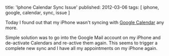 title: 'Iphone Calendar Sync Issue'
published: 2012-03-06
tags: [ iphone, google, calendar, sync, issue ]

Today I found out that my iPhone wasn't syncing with
[Google Calendar](https://www.google.com/calendar) any more.

Simple solution was to go into the Google Mail account on my iPhone and
de-activate Calendars and re-active them again. This seems to trigger a
complete new sync and I have all my appointments on my iPhone again.
